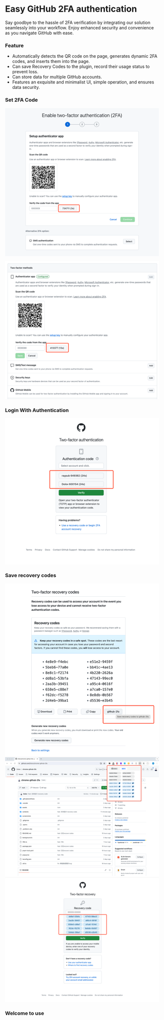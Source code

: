 # Easy GitHub 2FA authentication

Say goodbye to the hassle of 2FA verification by integrating our solution seamlessly into your workflow. Enjoy enhanced security and convenience as you navigate GitHub with ease.

### Feature
- Automatically detects the QR code on the page, generates dynamic 2FA codes, and inserts them into the page.
- Can save Recovery Codes to the plugin, record their usage status to prevent loss.
- Can store data for multiple GitHub accounts.
- Features an exquisite and minimalist UI, simple operation, and ensures data security.

### Set 2FA Code
![img](./screenshots/WX20240416-093157@2x.png)

![img](./screenshots/WX20240416-095619@2x.png)

### Login With Authentication
![img](./screenshots/WX20240416-111958@2x.png)

### Save recovery codes
![img](./screenshots/WX20240416-100522@2x.png)
![img](./screenshots/WX20240418-110208@2x.png)
![img](./screenshots/WX20240418-114311@2x.png)

### Welcome to use
